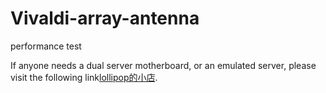 # Vivaldi-array-antenna

performance test

If anyone needs a dual server motherboard, or an emulated server, please visit the following link[lollipop的小店](https://shop331980077.taobao.com/?spm=a1z10.1-c.0.0.60a9385fku0W5B).
